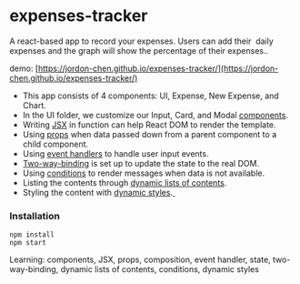 # expenses-tracker

A react-based app to record your expenses. Users can add their  daily expenses and the graph will show the percentage of their expenses..

demo: [https://jordon-chen.github.io/expenses-tracker/](https://jordon-chen.github.io/expenses-tracker/)

* This app consists of 4 components: UI, Expense, New Expense, and Chart.
* In the UI folder, we customize our Input, Card, and Modal [components](https://reactjs.org/docs/glossary.html#components).
* Writing [JSX](https://reactjs.org/docs/glossary.html#jsx) in function can help React DOM to render the template.
* Using [props](https://reactjs.org/docs/glossary.html#props) when data passed down from a parent component to a child component.
* Using [event handlers](https://reactjs.org/docs/glossary.html#events) to handle user input events.
* [Two-way-binding](https://reactjs.org/docs/two-way-binding-helpers.html#linkedstatemixin-before-and-after) is set up to update the state to the real DOM.
* Using [conditions](https://reactjs.org/docs/conditional-rendering.html) to render messages when data is not available.
* Listing the contents through [dynamic lists of contents](https://reactjs.org/docs/lists-and-keys.html).
* Styling the content with [dynamic styles](https://reactjs.org/docs/dom-elements.html#style).[ ](https://reactjs.org/docs/dom-elements.html#style)

### Installation

```
npm install
npm start
```

Learning: components, JSX, props, composition, event handler, state, two-way-binding, dynamic lists of contents, conditions, dynamic styles
